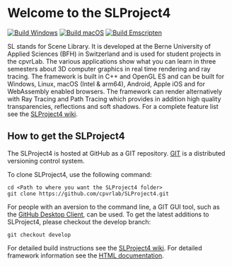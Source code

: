 # Welcome to the SLProject4

[![Build Windows](https://github.com/cpvrlab/SLProject4/actions/workflows/build-x86_64-windows.yml/badge.svg)](https://github.com/cpvrlab/SLProject4/actions/workflows/build-x86_64-windows.yml)
[![Build macOS](https://github.com/cpvrlab/SLProject4/actions/workflows/build-x86_64-macos.yml/badge.svg)](https://github.com/cpvrlab/SLProject4/actions/workflows/build-x86_64-macos.yml)
[![Build Emscripten](https://github.com/cpvrlab/SLProject4/actions/workflows/build-wasm-emscripten.yml/badge.svg)](https://github.com/cpvrlab/SLProject4/actions/workflows/build-wasm-emscripten.yml)

SL stands for Scene Library. It is developed at the Berne University of Applied Sciences (BFH) in Switzerland and is used for student projects in the cpvrLab. The various applications show what you can learn in three semesters about 3D computer graphics in real time rendering and ray tracing. The framework is built in C++ and OpenGL ES and can be built for Windows, Linux, macOS (Intel & arm64), Android, Apple iOS and for WebAssembly enabled browsers. The framework can render alternatively with Ray Tracing and Path Tracing which provides in addition high quality transparencies, reflections and soft shadows. For a complete feature list see the [SLProject4 wiki](https://github.com/cpvrlab/SLProject4/wiki).

## How to get the SLProject4

The SLProject4 is hosted at GitHub as a GIT repository.
[GIT](http://git-scm.com/) is a distributed versioning control system.

To clone SLProject4, use the following command:

```
cd <Path to where you want the SLProject4 folder>
git clone https://github.com/cpvrlab/SLProject4.git
```

For people with an aversion to the command line, a GIT GUI tool, such as the [GitHub Desktop Client](https://desktop.github.com), can be used. To get the latest additions to SLProject4, please checkout the develop branch:

```
git checkout develop
```

For detailed build instructions see the [SLProject4 wiki](https://github.com/cpvrlab/SLProject4/wiki).
For detailed framework information see the [HTML documentation](https://pallas.ti.bfh.ch/slproject/docs/index.html).
